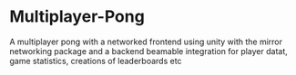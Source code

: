 # Multiplayer-Pong
A multiplayer pong with a networked frontend using unity with the mirror networking package and a backend beamable integration for player datat, game statistics, creations of leaderboards etc
